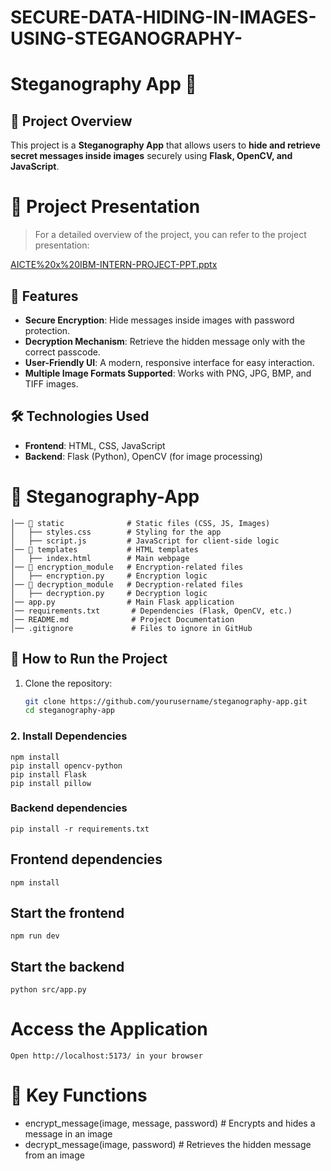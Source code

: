 # SECURE-DATA-HIDING-IN-IMAGES-USING-STEGANOGRAPHY-
# Steganography App 🔐

## 📌 Project Overview
This project is a **Steganography App** that allows users to **hide and retrieve secret messages inside images** securely using **Flask, OpenCV, and JavaScript**.

# 📑 Project Presentation
> For a detailed overview of the project, you can refer to the project presentation:

[AICTE%20x%20IBM-INTERN-PROJECT-PPT.pptx](./AICTE%20x%20IBM-INTERN-PROJECT-PPT.pptx)
## 🚀 Features
- **Secure Encryption**: Hide messages inside images with password protection.
- **Decryption Mechanism**: Retrieve the hidden message only with the correct passcode.
- **User-Friendly UI**: A modern, responsive interface for easy interaction.
- **Multiple Image Formats Supported**: Works with PNG, JPG, BMP, and TIFF images.

## 🛠️ Technologies Used
- **Frontend**: HTML, CSS, JavaScript  
- **Backend**: Flask (Python), OpenCV (for image processing)
  
# 📂 Steganography-App
````
│── 📂 static              # Static files (CSS, JS, Images)
│   ├── styles.css        # Styling for the app
│   ├── script.js         # JavaScript for client-side logic
│── 📂 templates           # HTML templates
│   ├── index.html        # Main webpage
│── 📂 encryption_module   # Encryption-related files
│   ├── encryption.py     # Encryption logic
│── 📂 decryption_module   # Decryption-related files
│   ├── decryption.py     # Decryption logic
│── app.py                # Main Flask application
│── requirements.txt       # Dependencies (Flask, OpenCV, etc.)
│── README.md              # Project Documentation
│── .gitignore             # Files to ignore in GitHub
````

## 📂 How to Run the Project
1. Clone the repository:
   ```bash
   git clone https://github.com/yourusername/steganography-app.git
   cd steganography-app

### 2. Install Dependencies
```
npm install 
pip install opencv-python
pip install Flask
pip install pillow
```

### Backend dependencies
```
pip install -r requirements.txt
```
## Frontend dependencies
```
npm install 
```

## Start the frontend
```
npm run dev
```

## Start the backend
````
python src/app.py
````
# Access the Application
```
Open http://localhost:5173/ in your browser
```

# 📜 Key Functions
* encrypt_message(image, message, password)  # Encrypts and hides a message in an image
* decrypt_message(image, password)  # Retrieves the hidden message from an image
